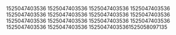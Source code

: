 1525047403536
1525047403536
1525047403536
1525047403536
1525047403536
1525047403536
1525047403536
1525047403536
1525047403536
1525047403536
1525047403536
1525047403536
1525047403536
1525047403536
15250474035361525058097135